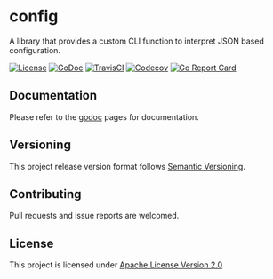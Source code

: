 # config
A library that provides a custom CLI function to interpret JSON based configuration.

[![License](https://img.shields.io/badge/license-apache%20v2.0-blue.svg?style=flat-square)](https://opensource.org/licenses/Apache-2.0)
[![GoDoc](https://img.shields.io/badge/godoc-reference-blue.svg?style=flat-square)](https://godoc.org/github.com/adzr/config)
[![TravisCI](https://img.shields.io/travis/com/adzr/config.svg?style=flat-square)](https://travis-ci.com/adzr/config)
[![Codecov](https://img.shields.io/codecov/c/github/adzr/config.svg?style=flat-square)](https://codecov.io/gh/adzr/config)
[![Go Report Card](https://goreportcard.com/badge/github.com/adzr/config?style=flat-square)](https://goreportcard.com/report/github.com/adzr/config)

## Documentation
Please refer to the [godoc](https://godoc.org/github.com/adzr/config) pages for documentation.

## Versioning
This project release version format follows [Semantic Versioning](http://semver.org/).

## Contributing
Pull requests and issue reports are welcomed.

## License
This project is licensed under [Apache License Version 2.0](http://www.apache.org/licenses/LICENSE-2.0.txt)
